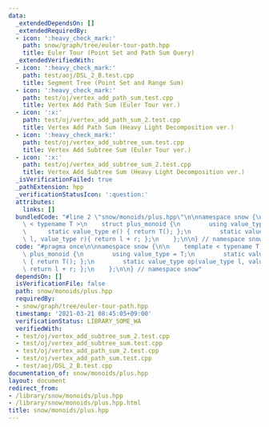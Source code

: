```yaml
---
data:
  _extendedDependsOn: []
  _extendedRequiredBy:
  - icon: ':heavy_check_mark:'
    path: snow/graph/tree/euler-tour-path.hpp
    title: Euler Tour (Point Set and Path Sum Query)
  _extendedVerifiedWith:
  - icon: ':heavy_check_mark:'
    path: test/aoj/DSL_2_B.test.cpp
    title: Segment Tree (Point Set and Range Sum)
  - icon: ':heavy_check_mark:'
    path: test/oj/vertex_add_path_sum.test.cpp
    title: Vertex Add Path Sum (Euler Tour ver.)
  - icon: ':x:'
    path: test/oj/vertex_add_path_sum_2.test.cpp
    title: Vertex Add Path Sum (Heavy Light Decomposition ver.)
  - icon: ':heavy_check_mark:'
    path: test/oj/vertex_add_subtree_sum.test.cpp
    title: Vertex Add Subtree Sum (Euler Tour ver.)
  - icon: ':x:'
    path: test/oj/vertex_add_subtree_sum_2.test.cpp
    title: Vertex Add Subtree Sum (Heavy Light Decomposition ver.)
  _isVerificationFailed: true
  _pathExtension: hpp
  _verificationStatusIcon: ':question:'
  attributes:
    links: []
  bundledCode: "#line 2 \"snow/monoids/plus.hpp\"\n\nnamespace snow {\n\n    template\
    \ < typename T >\n    struct plus_monoid {\n        using value_type = T;\n  \
    \      static value_type e() { return T(); };\n        static value_type op(value_type\
    \ l, value_type r){ return l + r; };\n    };\n\n} // namespace snow\n"
  code: "#pragma once\n\nnamespace snow {\n\n    template < typename T >\n    struct\
    \ plus_monoid {\n        using value_type = T;\n        static value_type e()\
    \ { return T(); };\n        static value_type op(value_type l, value_type r){\
    \ return l + r; };\n    };\n\n} // namespace snow"
  dependsOn: []
  isVerificationFile: false
  path: snow/monoids/plus.hpp
  requiredBy:
  - snow/graph/tree/euler-tour-path.hpp
  timestamp: '2021-03-21 08:45:05+09:00'
  verificationStatus: LIBRARY_SOME_WA
  verifiedWith:
  - test/oj/vertex_add_subtree_sum_2.test.cpp
  - test/oj/vertex_add_subtree_sum.test.cpp
  - test/oj/vertex_add_path_sum_2.test.cpp
  - test/oj/vertex_add_path_sum.test.cpp
  - test/aoj/DSL_2_B.test.cpp
documentation_of: snow/monoids/plus.hpp
layout: document
redirect_from:
- /library/snow/monoids/plus.hpp
- /library/snow/monoids/plus.hpp.html
title: snow/monoids/plus.hpp
---
```

